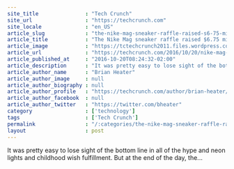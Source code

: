 ```yaml
---
site_title               : "Tech Crunch"
site_url                 : "https://techcrunch.com"
site_locale              : "en_US"
article_slug             : "the-nike-mag-sneaker-raffle-raised-s6-75-million-for-parkinsons-research"
article_title            : "The Nike Mag sneaker raffle raised $6.75 million for Parkinson’s research"
article_image            : "https://tctechcrunch2011.files.wordpress.com/2016/10/screen-shot-2016-10-20-at-11-20-42-am.png?w=764&h=400&crop=1"
article_url              : "https://techcrunch.com/2016/10/20/nike-mag-2/"
article_published_at     : "2016-10-20T08:24:32-02:00"
article_description      : "It was pretty easy to lose sight of the bottom line in all of the hype and neon lights and childhood wish fulfillment. But at the end of the day, the..."
article_author_name      : "Brian Heater"
article_author_image     : null
article_author_biography : null
article_author_profile   : "https://techcrunch.com/author/brian-heater/"
article_author_facebook  : null
article_author_twitter   : "https://twitter.com/bheater"
category                 : ['technology']
tags                     : ['Tech Crunch']
permalink                : "/:categories/the-nike-mag-sneaker-raffle-raised-s6-75-million-for-parkinsons-research/"
layout                   : post
---
```


It was pretty easy to lose sight of the bottom line in all of the hype and neon lights and childhood wish fulfillment. But at the end of the day, the...
